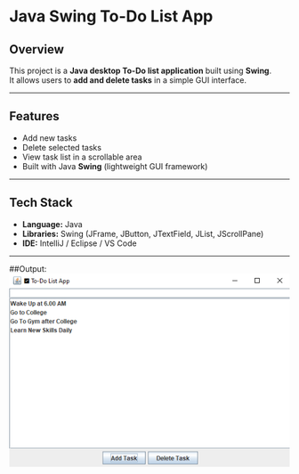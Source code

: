 #  Java Swing To-Do List App

##  Overview
This project is a **Java desktop To-Do list application** built using **Swing**.  
It allows users to **add and delete tasks** in a simple GUI interface.

---

##  Features
-  Add new tasks  
-  Delete selected tasks  
-  View task list in a scrollable area  
-  Built with Java **Swing** (lightweight GUI framework)  

---

##  Tech Stack
- **Language:** Java  
- **Libraries:** Swing (JFrame, JButton, JTextField, JList, JScrollPane)  
- **IDE:** IntelliJ / Eclipse / VS Code  

---

##Output:
![ToDo Output](https://github.com/kaiffaraz/Java-Internship-Projects/blob/main/ToDoApp/Todo.opt.png?raw=true)
